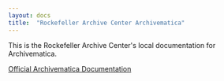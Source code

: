 ```yaml
---
layout: docs
title:  "Rockefeller Archive Center Archivematica"
---
```


This is the Rockefeller Archive Center's local documentation for Archivematica.


[Official Archivematica Documentation](https://www.archivematica.org/en/docs/archivematica-1.7/)

